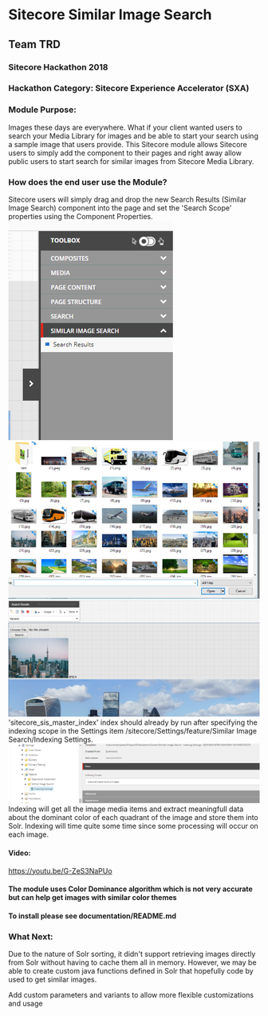 # Sitecore Similar Image Search
## Team TRD
### Sitecore Hackathon 2018
### Hackathon Category: Sitecore Experience Accelerator (SXA)

### Module Purpose:
Images these days are everywhere. What if your client wanted users to search your Media Library for images and be able to start your search using a sample image that users provide.
This Sitecore module allows Sitecore users to simply add the component to their pages and right away allow public users to start search for similar images from Sitecore Media Library.

### How does the end user use the Module?
Sitecore users will simply drag and drop the new Search Results (Similar Image Search) component into the page and set the 'Search Scope' properties using the Component Properties.
![SXA ToolBox](documentation/images/Toolbox.PNG?raw=true "SXA ToolBox")
![Upload](documentation/images/upload.PNG?raw=true "Upload")
![Results](documentation/images/SXAOutput.PNG?raw=true "Results")
'sitecore_sis_master_index' index should already by run after specifying the indexing scope in the Settings item /sitecore/Settings/feature/Similar Image Search/Indexing Settings.
![Settings](documentation/images/Settings.PNG?raw=true "Settings")
Indexing will get all the image media items and extract meaningfull data about the dominant color of each quadrant of the image and store them into Solr. Indexing will time quite some time since some processing will occur on each image.

#### Video:
https://youtu.be/G-ZeS3NaPUo

#### The module uses Color Dominance algorithm which is not very accurate but can help get images with similar color themes
#### To install please see documentation/README.md
### What Next:
Due to the nature of Solr sorting, it didn't support retrieving images directly from Solr without having to cache them all in memory. However, we may be able to create custom java functions defined in Solr that hopefully code by used to get similar images.

Add custom parameters and variants to allow more flexible customizations and usage
